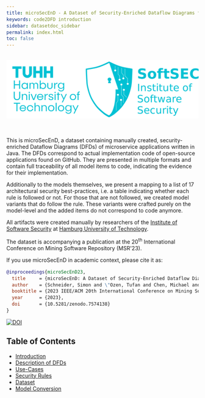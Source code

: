 ```yaml
---
title: microSecEnD - A Dataset of Security-Enriched Dataflow Diagrams for Microservice Applications
keywords: code2DFD introduction
sidebar: datasetdoc_sidebar
permalink: index.html
toc: false
---
```


&nbsp;
![Logo](images/Logo_TUHH_SoftSEC.png)


&nbsp;

This is microSecEnD, a dataset containing manually created, security-enriched Dataflow Diagrams (DFDs) of microservice applications written in Java.
The DFDs correspond to actual implementation code of open-source applications found on GitHub.
They are presented in multiple formats and contain full traceability of all model items to code, indicating the evidence for their implementation.

Additionally to the models themselves, we present a mapping to a list of 17 architectural security best-practices, i.e. a table indicating whether each rule is followed or not. For those that are not followed, we created model variants that do follow the rule. These variants were crafted purely on the model-level and the added items do not correspond to code anymore.

All artifacts were created manually by researchers of the <a href="https://www.tuhh.de/softsec/homepage.html" target="_blank">Institute of Software Security</a> at <a href="https://www.tuhh.de/tuhh/startseite.html" target="_blank">Hamburg University of Technology</a>.

The dataset is accompanying a publication at the 20<sup>th</sup> International Conference on Mining Software Repository (MSR'23).

If you use microSecEnD in academic context, please cite it as:
```bibtex
@inproceedings{microSecEnD23,
  title     = {microSecEnD: A Dataset of Security-Enriched Dataflow Diagrams for Microservice Applications},  
  author    = {Schneider, Simon and \"Ozen, Tufan and Chen, Michael and Scandariato, Riccardo},  
  booktitle = {2023 IEEE/ACM 20th International Conference on Mining Software Repositories (MSR)},   
  year      = {2023},
  doi       = {10.5281/zenodo.7574138}
}
```
[![DOI](https://zenodo.org/badge/DOI/10.5281/zenodo.7574138.svg)](https://doi.org/10.5281/zenodo.7574138)

## Table of Contents

- [Introduction](index.html)
- [Description of DFDs](dfds.html)
- [Use-Cases](usecases.html)
- [Security Rules](rules.html)
- [Dataset](models.html)
- [Model Conversion](conversion.html)
